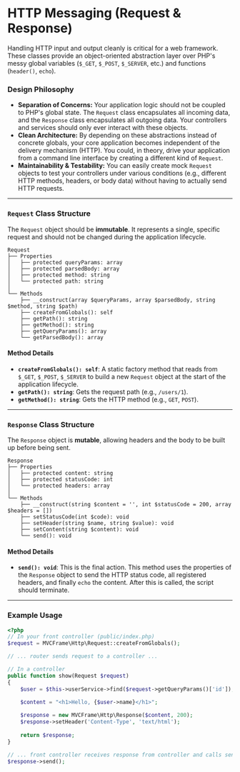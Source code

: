 # HTTP Messaging (Request & Response)

Handling HTTP input and output cleanly is critical for a web framework. These classes provide an object-oriented abstraction layer over PHP's messy global variables (`$_GET`, `$_POST`, `$_SERVER`, etc.) and functions (`header()`, `echo`).

### Design Philosophy

*   **Separation of Concerns:** Your application logic should not be coupled to PHP's global state. The `Request` class encapsulates all incoming data, and the `Response` class encapsulates all outgoing data. Your controllers and services should only ever interact with these objects.
*   **Clean Architecture:** By depending on these abstractions instead of concrete globals, your core application becomes independent of the delivery mechanism (HTTP). You could, in theory, drive your application from a command line interface by creating a different kind of `Request`.
*   **Maintainability & Testability:** You can easily create mock `Request` objects to test your controllers under various conditions (e.g., different HTTP methods, headers, or body data) without having to actually send HTTP requests.

---

### `Request` Class Structure

The `Request` object should be **immutable**. It represents a single, specific request and should not be changed during the application lifecycle.

```
Request
├── Properties
│   ├── protected queryParams: array
│   ├── protected parsedBody: array
│   ├── protected method: string
│   └── protected path: string
│
└── Methods
    ├── __construct(array $queryParams, array $parsedBody, string $method, string $path)
    ├── createFromGlobals(): self
    ├── getPath(): string
    ├── getMethod(): string
    ├── getQueryParams(): array
    └── getParsedBody(): array
```

#### Method Details
*   **`createFromGlobals(): self`**: A static factory method that reads from `$_GET`, `$_POST`, `$_SERVER` to build a new `Request` object at the start of the application lifecycle.
*   **`getPath(): string`**: Gets the request path (e.g., `/users/1`).
*   **`getMethod(): string`**: Gets the HTTP method (e.g., `GET`, `POST`).

---

### `Response` Class Structure

The `Response` object is **mutable**, allowing headers and the body to be built up before being sent.

```
Response
├── Properties
│   ├── protected content: string
│   ├── protected statusCode: int
│   └── protected headers: array
│
└── Methods
    ├── __construct(string $content = '', int $statusCode = 200, array $headers = [])
    ├── setStatusCode(int $code): void
    ├── setHeader(string $name, string $value): void
    ├── setContent(string $content): void
    └── send(): void
```

#### Method Details
*   **`send(): void`**: This is the final action. This method uses the properties of the `Response` object to send the HTTP status code, all registered headers, and finally `echo` the content. After this is called, the script should terminate.

---

### Example Usage

```php
<?php
// In your front controller (public/index.php)
$request = MVCFrame\Http\Request::createFromGlobals();

// ... router sends request to a controller ...

// In a controller
public function show(Request $request)
{
    $user = $this->userService->find($request->getQueryParams()['id']);

    $content = "<h1>Hello, {$user->name}</h1>";
    
    $response = new MVCFrame\Http\Response($content, 200);
    $response->setHeader('Content-Type', 'text/html');
    
    return $response;
}

// ... front controller receives response from controller and calls send() ...
$response->send();
```

